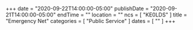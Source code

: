 +++
date = "2020-09-22T14:00:00-05:00"
publishDate = "2020-09-21T14:00:00-05:00"
endTime = ""
location = ""
ncs = [ "KE0LDS" ]
title = "Emergency Net"
categories = [ "Public Service" ]
dates = [ "" ]
+++
